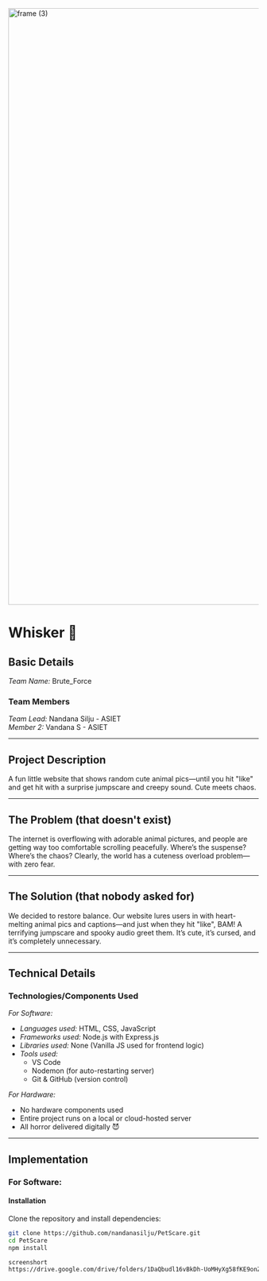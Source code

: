 <img width="3188" height="1202" alt="frame (3)" src="https://github.com/user-attachments/assets/517ad8e9-ad22-457d-9538-a9e62d137cd7" />

# Whisker 🎯

## Basic Details  
*Team Name:* Brute_Force  

### Team Members  
*Team Lead:* Nandana Silju - ASIET  
*Member 2:* Vandana S - ASIET  

---

## Project Description  
A fun little website that shows random cute animal pics—until you hit "like" and get hit with a surprise jumpscare and creepy sound. Cute meets chaos.

---

## The Problem (that doesn't exist)  
The internet is overflowing with adorable animal pictures, and people are getting way too comfortable scrolling peacefully. Where’s the suspense? Where’s the chaos? Clearly, the world has a cuteness overload problem—with zero fear.

---

## The Solution (that nobody asked for)  
We decided to restore balance. Our website lures users in with heart-melting animal pics and captions—and just when they hit "like", BAM! A terrifying jumpscare and spooky audio greet them. It’s cute, it’s cursed, and it’s completely unnecessary.

---

## Technical Details  

### Technologies/Components Used  

*For Software:*  
- *Languages used:* HTML, CSS, JavaScript  
- *Frameworks used:* Node.js with Express.js  
- *Libraries used:* None (Vanilla JS used for frontend logic)  
- *Tools used:*  
  - VS Code  
  - Nodemon (for auto-restarting server)  
  - Git & GitHub (version control)

*For Hardware:*  
- No hardware components used  
- Entire project runs on a local or cloud-hosted server  
- All horror delivered digitally 😈

---

## Implementation  

### For Software:

#### Installation  
Clone the repository and install dependencies:

```bash
git clone https://github.com/nandanasilju/PetScare.git
cd PetScare
npm install

screenshort
https://drive.google.com/drive/folders/1DaQbudl16vBkDh-UoMHyXg58fKE9onZ3?usp=sharing
